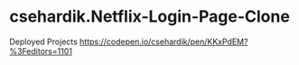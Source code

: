 # csehardik.Netflix-Login-Page-Clone
Deployed Projects
https://codepen.io/csehardik/pen/KKxPdEM?%3Feditors=1101
